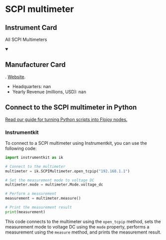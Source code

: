 
# SCPI multimeter

## Instrument Card

All SCPI Multimeters

<details open>
<summary><h2>Manufacturer Card</h2></summary>
. <a href=nan>Website</a>.

<ul>
  <li>Headquarters: nan</li>
  <li>Yearly Revenue (millions, USD): nan</li>
</ul>
</details>

## Connect to the SCPI multimeter in Python

[Read our guide for turning Python scripts into Flojoy nodes.](https://docs.flojoy.ai/custom-nodes/creating-custom-node/)


### Instrumentkit

To connect to a SCPI multimeter using Instrumentkit, you can use the following code:

```python
import instrumentkit as ik

# Connect to the multimeter
multimeter = ik.SCPIMultimeter.open_tcpip("192.168.1.1")

# Set the measurement mode to voltage DC
multimeter.mode = multimeter.Mode.voltage_dc

# Perform a measurement
measurement = multimeter.measure()

# Print the measurement result
print(measurement)
```

This code connects to the multimeter using the `open_tcpip` method, sets the measurement mode to voltage DC using the `mode` property, performs a measurement using the `measure` method, and prints the measurement result.

